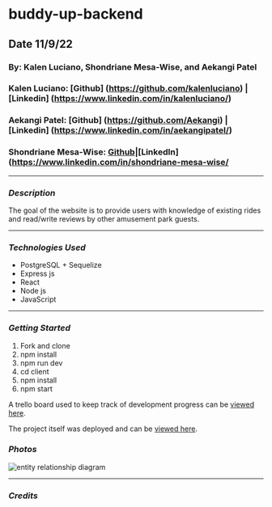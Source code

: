 # buddy-up-backend
## Date 11/9/22

### By: Kalen Luciano, Shondriane Mesa-Wise, and Aekangi Patel

### Kalen Luciano: [Github] (https://github.com/kalenluciano) | [Linkedin] (https://www.linkedin.com/in/kalenluciano/)
### Aekangi Patel: [Github] (https://github.com/Aekangi) | [Linkedin] (https://www.linkedin.com/in/aekangipatel/)
### Shondriane Mesa-Wise: [Github](https://github.com/shondriane)|[LinkedIn](https://www.linkedin.com/in/shondriane-mesa-wise/


***

### ***Description***
The goal of the website is to provide users with knowledge of existing rides and read/write reviews by other amusement park guests.
***

### ***Technologies Used***

* PostgreSQL + Sequelize
* Express js
* React
* Node js
* JavaScript



***

### ***Getting Started***
1.  Fork and clone
2.  npm install
3.  npm run dev
4.  cd client
5.  npm install
6.  npm start

A trello board used to keep track of development progress can be [viewed here](https://trello.com/b/y27ScqGm/buddy-up).

The project itself was deployed and can be [viewed here]().



### ***Photos***
![entity relationship diagram](./assets/buddy-up-ERD.png)

***

### ***Credits***



